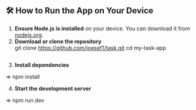 ## 🛠 How to Run the App on Your Device

1. **Ensure Node.js is installed** on your device. You can download it from [nodejs.org](https://nodejs.org/).  
2. **Download or clone the repository**  
   git clone https://github.com/joesef1/task.git
   cd my-task-app
   ```
3. **Install dependencies**  
   
  =>  npm install
  
4. **Start the development server**  
  
  =>  npm run dev
   
